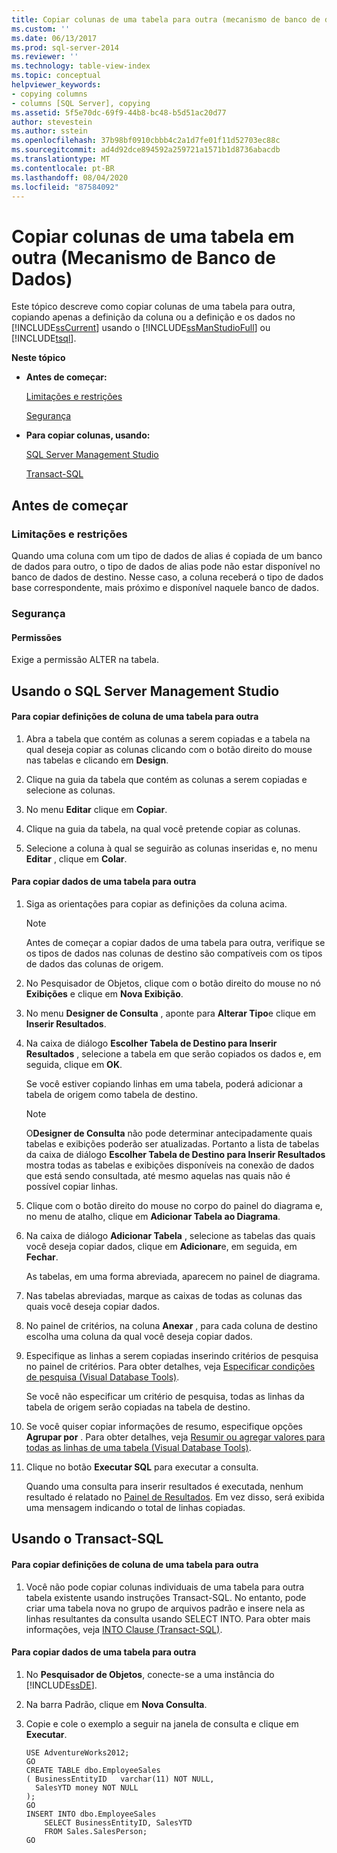 ```yaml
---
title: Copiar colunas de uma tabela para outra (mecanismo de banco de dados) | Microsoft Docs
ms.custom: ''
ms.date: 06/13/2017
ms.prod: sql-server-2014
ms.reviewer: ''
ms.technology: table-view-index
ms.topic: conceptual
helpviewer_keywords:
- copying columns
- columns [SQL Server], copying
ms.assetid: 5f5e70dc-69f9-44b8-bc48-b5d51ac20d77
author: stevestein
ms.author: sstein
ms.openlocfilehash: 37b98bf0910cbbb4c2a1d7fe01f11d52703ec88c
ms.sourcegitcommit: ad4d92dce894592a259721a1571b1d8736abacdb
ms.translationtype: MT
ms.contentlocale: pt-BR
ms.lasthandoff: 08/04/2020
ms.locfileid: "87584092"
---
```

# <a name="copy-columns-from-one-table-to-another-database-engine"></a>Copiar colunas de uma tabela em outra (Mecanismo de Banco de Dados)
  Este tópico descreve como copiar colunas de uma tabela para outra, copiando apenas a definição da coluna ou a definição e os dados no [!INCLUDE[ssCurrent](../../includes/sscurrent-md.md)] usando o [!INCLUDE[ssManStudioFull](../../includes/ssmanstudiofull-md.md)] ou [!INCLUDE[tsql](../../includes/tsql-md.md)].  
  
 **Neste tópico**  
  
-   **Antes de começar:**  
  
     [Limitações e restrições](#Restrictions)  
  
     [Segurança](#Security)  
  
-   **Para copiar colunas, usando:**  
  
     [SQL Server Management Studio](#SSMSProcedure)  
  
     [Transact-SQL](#TsqlProcedure)  
  
##  <a name="before-you-begin"></a><a name="BeforeYouBegin"></a> Antes de começar  
  
###  <a name="limitations-and-restrictions"></a><a name="Restrictions"></a> Limitações e restrições  
 Quando uma coluna com um tipo de dados de alias é copiada de um banco de dados para outro, o tipo de dados de alias pode não estar disponível no banco de dados de destino. Nesse caso, a coluna receberá o tipo de dados base correspondente, mais próximo e disponível naquele banco de dados.  
  
###  <a name="security"></a><a name="Security"></a> Segurança  
  
####  <a name="permissions"></a><a name="Permissions"></a> Permissões  
 Exige a permissão ALTER na tabela.  
  
##  <a name="using-sql-server-management-studio"></a><a name="SSMSProcedure"></a> Usando o SQL Server Management Studio  
  
#### <a name="to-copy-column-definitions-from-one-table-to-another"></a>Para copiar definições de coluna de uma tabela para outra  
  
1.  Abra a tabela que contém as colunas a serem copiadas e a tabela na qual deseja copiar as colunas clicando com o botão direito do mouse nas tabelas e clicando em **Design**.  
  
2.  Clique na guia da tabela que contém as colunas a serem copiadas e selecione as colunas.  
  
3.  No menu **Editar** clique em **Copiar**.  
  
4.  Clique na guia da tabela, na qual você pretende copiar as colunas.  
  
5.  Selecione a coluna à qual se seguirão as colunas inseridas e, no menu **Editar** , clique em **Colar**.  
  
#### <a name="to-copy-data-from-one-table-to-another"></a>Para copiar dados de uma tabela para outra  
  
1.  Siga as orientações para copiar as definições da coluna acima.  
  
    > [!NOTE]  
    >  Antes de começar a copiar dados de uma tabela para outra, verifique se os tipos de dados nas colunas de destino são compatíveis com os tipos de dados das colunas de origem.  
  
2.  No Pesquisador de Objetos, clique com o botão direito do mouse no nó **Exibições** e clique em **Nova Exibição**.  
  
3.  No menu **Designer de Consulta** , aponte para **Alterar Tipo**e clique em **Inserir Resultados**.  
  
4.  Na caixa de diálogo **Escolher Tabela de Destino para Inserir Resultados** , selecione a tabela em que serão copiados os dados e, em seguida, clique em **OK**.  
  
     Se você estiver copiando linhas em uma tabela, poderá adicionar a tabela de origem como tabela de destino.  
  
    > [!NOTE]  
    >  O**Designer de Consulta** não pode determinar antecipadamente quais tabelas e exibições poderão ser atualizadas. Portanto a lista de tabelas da caixa de diálogo **Escolher Tabela de Destino para Inserir Resultados** mostra todas as tabelas e exibições disponíveis na conexão de dados que está sendo consultada, até mesmo aquelas nas quais não é possível copiar linhas.  
  
5.  Clique com o botão direito do mouse no corpo do painel do diagrama e, no menu de atalho, clique em **Adicionar Tabela ao Diagrama**.  
  
6.  Na caixa de diálogo **Adicionar Tabela** , selecione as tabelas das quais você deseja copiar dados, clique em **Adicionar**e, em seguida, em **Fechar**.  
  
     As tabelas, em uma forma abreviada, aparecem no painel de diagrama.  
  
7.  Nas tabelas abreviadas, marque as caixas de todas as colunas das quais você deseja copiar dados.  
  
8.  No painel de critérios, na coluna **Anexar** , para cada coluna de destino escolha uma coluna da qual você deseja copiar dados.  
  
9. Especifique as linhas a serem copiadas inserindo critérios de pesquisa no painel de critérios. Para obter detalhes, veja [Especificar condições de pesquisa &#40;Visual Database Tools&#41;](../../ssms/visual-db-tools/visual-database-tools.md).  
  
     Se você não especificar um critério de pesquisa, todas as linhas da tabela de origem serão copiadas na tabela de destino.  
  
10. Se você quiser copiar informações de resumo, especifique opções **Agrupar por** . Para obter detalhes, veja [Resumir ou agregar valores para todas as linhas de uma tabela &#40;Visual Database Tools&#41;](../../ssms/visual-db-tools/summarize-or-aggregate-values-for-all-rows-in-a-table-visual-database-tools.md).  
  
11. Clique no botão **Executar SQL** para executar a consulta.  
  
     Quando uma consulta para inserir resultados é executada, nenhum resultado é relatado no [Painel de Resultados](../../ssms/visual-db-tools/results-pane-visual-database-tools.md). Em vez disso, será exibida uma mensagem indicando o total de linhas copiadas.  
  
##  <a name="using-transact-sql"></a><a name="TsqlProcedure"></a> Usando o Transact-SQL  
  
#### <a name="to-copy-column-definitions-from-one-table-to-another"></a>Para copiar definições de coluna de uma tabela para outra  
  
1.  Você não pode copiar colunas individuais de uma tabela para outra tabela existente usando instruções Transact-SQL. No entanto, pode criar uma tabela nova no grupo de arquivos padrão e insere nela as linhas resultantes da consulta usando SELECT INTO. Para obter mais informações, veja [INTO Clause &#40;Transact-SQL&#41;](/sql/t-sql/queries/select-into-clause-transact-sql).  
  
#### <a name="to-copy-data-from-one-table-to-another"></a>Para copiar dados de uma tabela para outra  
  
1.  No **Pesquisador de Objetos**, conecte-se a uma instância do [!INCLUDE[ssDE](../../includes/ssde-md.md)].  
  
2.  Na barra Padrão, clique em **Nova Consulta**.  
  
3.  Copie e cole o exemplo a seguir na janela de consulta e clique em **Executar**.  
  
    ```  
    USE AdventureWorks2012;  
    GO  
    CREATE TABLE dbo.EmployeeSales  
    ( BusinessEntityID   varchar(11) NOT NULL,  
      SalesYTD money NOT NULL  
    );  
    GO  
    INSERT INTO dbo.EmployeeSales  
        SELECT BusinessEntityID, SalesYTD   
        FROM Sales.SalesPerson;  
    GO  
    ```  
  
  
